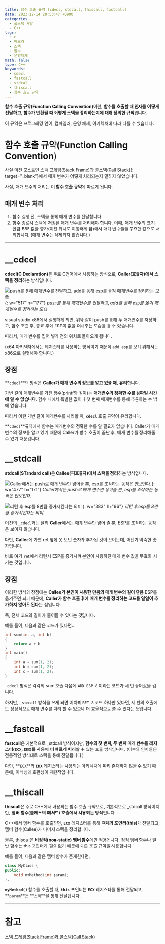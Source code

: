 ```yaml
---
title: 함수 호출 규약 (cdecl, stdcall, thiscall, fastcall)
date: 2023-12-14 20:53:47 +0900
categories:
  - 풀스택 개발
  - C++
tags:
  - c
  - 메모리
  - 스택
  - 함수
  - 운영체제
math: false
type: C++
keywords:
  - cdecl
  - fastcall
  - stdcall
  - thiscall
  - 함수 호출 규약
---
```


<span class="keyword">**함수 호출 규약(Function Calling Convention)**</span>이란, **함수를 호출할 때 <span class="font_highlight">인자를 어떻게 전달</span>하고, 함수가 반환될 때 <span class="font_highlight">어떻게 스택을 정리</span>하는지에 대해 정의한 규칙**입니다.

이 규약은 프로그래밍 언어, 컴파일러, 운영 체제, 아키텍처에 따라 다를 수 있습니다.

# 함수 호출 규약(Function Calling Convention)

사실 이전 포스트인 [스택 프레임(Stack Frame)과 콜스택(Call Stack)](/posts/%EC%8A%A4%ED%83%9D-%ED%94%84%EB%A0%88%EC%9E%84(stack-frame)%EA%B3%BC-%EC%BD%9C%EC%8A%A4%ED%83%9D(call-stack)/){: target="_blank"}에서 매개 변수가 어떻게 처리되는지 말하지 않았습니다.

사실, 매개 변수의 처리는 이 **함수 호출 규약**에 따르게 됩니다.

## 매개 변수 처리

1. 함수 실행 전, 스택을 통해 매개 변수를 전달합니다.
2. 함수 종료시 스택에 저장된 매개 변수를 처리해야 합니다. 이때, 매개 변수의 크기 만큼 ESP 값을 증가(이전 위치로 이동하게 끔)해서 매개 변수들을 무효한 값으로 처리합니다. (매개 변수는 삭제되지 않습니다.)

---

# __cdecl

<span class="keyword">**cdecl(C Declaration)**</span>은 주로 C언어에서 사용하는 방식으로, **<span class="font_highlight">Caller(호출자)</span>에서 스택을 정리**하는 방식입니다.

![push를 통해 매개변수를 전달하고, add를 동해 esp를 옮겨 매개변수를 정리하는 모습](https://i.postimg.cc/qRFV5XwH/cdecl.png){: w="517" h="177"}
_push를 통해 매개변수를 전달하고, add를 동해 esp를 옮겨 매개변수를 정리하는 모습_

visual studio x86에서 실행하게 되면, 위와 같이 push를 통해 두 매개변수를 저장하고, 함수 호출 후, 종료 후에 ESP의 값을 더해주는 모습을 볼 수 있습니다.

따라서, 매개 변수를 집어 넣기 전의 위치로 돌아오게 됩니다.

(x64 아키텍처에서는 레지스터를 사용하는 방식이기 때문에 `add esp`를 보기 위해서는 x86으로 실행해야 합니다.)

## 장점

**`cdecl`**의 방식은 **<span class="font_highlight">Caller</span>가 매개 변수의 정보를 알고 있을 때, 유리**합니다.

가변 길이 매개변수를 가진 함수(printf와 같이)는 **매개변수의 정확한 수를 컴파일 시간에 알 수 없습니다**. 함수 내에서 특별한 값이나 첫 번째 매개변수를 통해 추론하는 수 밖에 없습니다.

따라서 이런 <span class="font_highlight">가변 길이 매개변수를 처리</span>할 때, **`cdecl`** 호출 규약이 유리합니다.

**`cdecl`**규칙에서 함수는 매개변수의 정확한 수를 알 필요가 없습니다. Caller가 매개 변수의 정보를 알고 있기 때문에 Caller가 함수 호출이 끝난 후, 매개 변수를 정리해줄 수 있기 때문입니다.

# __stdcall

<span class="keyword">**stdcall(STandard call)**</span>은 **<span class="font_highlight">Callee(피호출자)</span>에서 스택을 정리**하는 방식입니다.

![Caller에서는 push로 매개 변수만 넣어줄 뿐, esp를 조작하는 동작은 안보인다.](https://i.postimg.cc/zf01n1RB/stdcall-01.png){: w="477" h="171"}
_Caller에서는 push로 매개 변수만 넣어줄 뿐, esp를 조작하는 동작은 안보인다._

![리턴 후 esp를 8만큼 증가시킨다는 의미.](https://i.postimg.cc/MGWSMGHN/stdcall-02.png){: w="383" h="96"}
_리턴 후 esp를 8만큼 증가시킨다는 의미._

이전의 `_cdecl`과는 달리 **Caller**에서는 매개 변수만 넣어 줄 뿐, ESP를 조작하는 동작은 보이지 않습니다.

다만, **Callee**에 가면 ret 옆에 못 보던 숫자가 추가된 것이 보이는데, 어딘가 익숙한 숫자입니다.

바로 여기 `ret`에서 리턴시 ESP를 증가시켜 본인이 사용하던 매개 변수 값을 무효화 시키는 것입니다.

## 장점

이러한 방식의 장점에는 **<span class="font_highlight">Callee</span>가 본인이 사용한 만큼의 매개 변수의 길이 만큼** ESP를 옮겨주면 되기 때문에, **Caller가 함수 호출 후에 매개 변수를 정리하는 코드를 일일이 추가하지 않아도 된다**는 점입니다.

즉, <span class="font_highlight">전체 코드의 길이</span>가 줄어들 수 있다는 것입니다.

예를 들어, 다음과 같은 코드가 있다면…

```cpp
int sum(int a, int b)
{
	return a + b
}
int main()
{
	int a = sum(1, 2);
	int b = sum(1, 2);
	int c = sum(1, 2);
}
```

`_cdecl` 방식은 각각의 sum 호출 다음에 `ADD ESP 8` 이라는 코드가 세 번 들어갔을 겁니다.

하지만, `_stdcall` 방식을 쓰게 되면 어차피 `RET 8` 코드 하나만 있다면, 세 번의 호출에도 정상적으로 매개 변수를 처리 할 수 있으니 더 효율적으로 쓸 수 있다는 뜻입니다.

# __fastcall

<span class="keyword">**fastcall**</span>은 기본적으로 _stdcall 방식이지만, **함수의 첫 번째, 두 번째 매개 변수를 레지스터(`ECX`, `EDX`)를 사용**해 **더 빠르게 처리**할 수 있는 호출 방식입니다. (이후의 인자들은 전통적인 방식대로 스택을 통해 전달됩니다.)

다만, **`ECX`**와 **`EDX`** 레지스터는 사용되는 아키텍처에 따라 존재하지 않을 수 있기 때문에, 이식성과 호환성이 제한적입니다.

# __thiscall

<span class="keyword">**thiscall**</span>은 주로 C++에서 사용되는 함수 호출 규약으로, 기본적으로 _stdcall 방식이지만, **멤버 함수(클래스의 메서드) 호출에서 사용되는 방식**입니다.

C++에서 멤버 함수를 호출하면, **`ECX`** 레지스터를 통해 <span class="font_highlight">**객체의 포인터(this)**</span>가 전달되고, 멤버 함수(Callee)가 나머지 스택을 정리합니다.

물론, thiscall은 **비정적(non-static) 멤버 함수**에만 적용됩니다. 정적 멤버 함수나 일반 함수는 this 포인터가 필요 없기 때문에 다른 호출 규약을 사용합니다.

예를 들어, 다음과 같은 멤버 함수가 존재한다면,

```cpp
class MyClass {
public:
    void myMethod(int param);
};
```

**`myMethod()`** 함수를 호출할 때, **`this`** 포인터는 **`ECX`** 레지스터를 통해 전달되고, **`param`**은 **`스택`**을 통해 전달됩니다.

---

# 참고

[스택 프레임(Stack Frame)과 콜스택(Call Stack)](/posts/%EC%8A%A4%ED%83%9D-%ED%94%84%EB%A0%88%EC%9E%84(stack-frame)%EA%B3%BC-%EC%BD%9C%EC%8A%A4%ED%83%9D(call-stack)/)